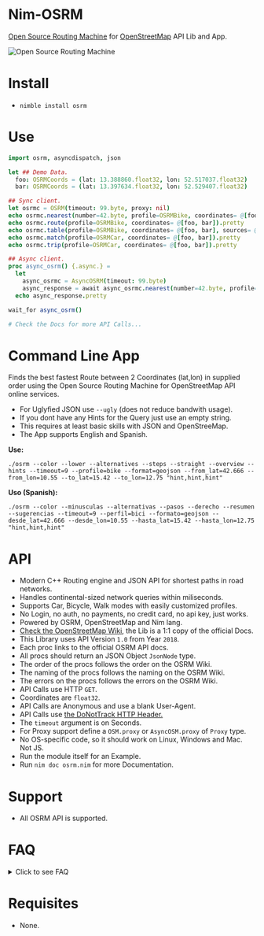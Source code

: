 # Nim-OSRM

[Open Source Routing Machine](https://project-osrm.org) for [OpenStreetMap](https://openstreetmap.org) API Lib and App.

![Open Source Routing Machine](http://project-osrm.org/images/osrm_logo.svg "Open Source Routing Machine")


# Install

- `nimble install osrm`


# Use

```nim
import osrm, asyncdispatch, json

let ## Demo Data.
  foo: OSRMCoords = (lat: 13.388860.float32, lon: 52.517037.float32)
  bar: OSRMCoords = (lat: 13.397634.float32, lon: 52.529407.float32)

## Sync client.
let osrmc = OSRM(timeout: 99.byte, proxy: nil)
echo osrmc.nearest(number=42.byte, profile=OSRMBike, coordinates= @[foo]).pretty
echo osrmc.route(profile=OSRMBike, coordinates= @[foo, bar]).pretty
echo osrmc.table(profile=OSRMBike, coordinates= @[foo, bar], sources= @[0.byte, 1.byte], destinations= @[0.byte, 1.byte]).pretty
echo osrmc.match(profile=OSRMCar, coordinates= @[foo, bar]).pretty
echo osrmc.trip(profile=OSRMCar, coordinates= @[foo, bar]).pretty

## Async client.
proc async_osrm() {.async.} =
  let
    async_osrmc = AsyncOSRM(timeout: 99.byte)
    async_response = await async_osrmc.nearest(number=42.byte, profile=OSRMBike, coordinates= @[foo])
  echo async_response.pretty

wait_for async_osrm()

# Check the Docs for more API Calls...
```


# Command Line App

Finds the best fastest Route between 2 Coordinates (lat,lon) in supplied order
using the Open Source Routing Machine for OpenStreetMap API online services.

- For Uglyfied JSON use ``--ugly`` (does not reduce bandwith usage).
- If you dont have any Hints for the Query just use an empty string.
- This requires at least basic skills with JSON and OpenStreeMap.
- The App supports English and Spanish.

**Use:**

```
./osrm --color --lower --alternatives --steps --straight --overview --hints --timeout=9 --profile=bike --format=geojson --from_lat=42.666 --from_lon=10.55 --to_lat=15.42 --to_lon=12.75 "hint,hint,hint"
```

**Uso (Spanish):**

```
./osrm --color --minusculas --alternativas --pasos --derecho --resumen --sugerencias --timeout=9 --perfil=bici --formato=geojson --desde_lat=42.666 --desde_lon=10.55 --hasta_lat=15.42 --hasta_lon=12.75 "hint,hint,hint"
```


# API

- Modern C++ Routing engine and JSON API for shortest paths in road networks.
- Handles continental-sized network queries within miliseconds.
- Supports Car, Bicycle, Walk modes with easily customized profiles.
- No Login, no auth, no payments, no credit card, no api key, just works.
- Powered by OSRM, OpenStreetMap and Nim lang.
- [Check the OpenStreetMap Wiki](https://wiki.openstreetmap.org/wiki/API_v0.6), the Lib is a 1:1 copy of the official Docs.
- This Library uses API Version `1.0` from Year `2018`.
- Each proc links to the official OSRM API docs.
- All procs should return an JSON Object `JsonNode` type.
- The order of the procs follows the order on the OSRM Wiki.
- The naming of the procs follows the naming on the OSRM Wiki.
- The errors on the procs follows the errors on the OSRM Wiki.
- API Calls use HTTP `GET`.
- Coordinates are `float32`.
- API Calls are Anonymous and use a blank User-Agent.
- API Calls use [the DoNotTrack HTTP Header.](https://en.wikipedia.org/wiki/Do_Not_Track)
- The `timeout` argument is on Seconds.
- For Proxy support define a `OSM.proxy` or `AsyncOSM.proxy` of `Proxy` type.
- No OS-specific code, so it should work on Linux, Windows and Mac. Not JS.
- Run the module itself for an Example.
- Run `nim doc osrm.nim` for more Documentation.


# Support

- All OSRM API is supported.


# FAQ

<details>
  <summary>Click to see FAQ</summary>

- This works without SSL ?.

Yes.

- This works with SSL ?.

Yes.

- This works with Asynchronous code ?.

Yes.

- This works with Synchronous code ?.

Yes.

- This requires API Key or Login ?.

No.

- This requires Credit Card or Payments ?.

No.

- Can I use the OpenStreetMap data ?.

Yes. [**You MUST give Credit to OpenStreetMap Contributors!.**](https://wiki.openstreetmap.org/wiki/Legal_FAQ#3a._I_would_like_to_use_OpenStreetMap_maps._How_should_I_credit_you.3F)

- How to Uglify the output?

`--ugly`

- How to Lowercase the output?

`--lower`

- How to enable Alternatives?

`--alternatives`

- How to enable Steps?

`--steps`

- How to enable Continue Straight ?

`--straight`

- How to enable Overviews ?

`--overviews`

- How to enable Hints ?

`--hints`

- How to set a Timeout ?

`--timeout=99`

- How to set the output Format ?

`--format=geojson`

- How to set the "From" Coordinates ?

`--from_lat=42.666 --from_lon=10.55`

- How to set the "To" Coordinates ?

`--to_lat=15.42 --to_lon=12.75`

- How to use colors ?

`--color`

- How to set the Profile ?

`--profile=bike`, `--profile=car`, etc

- How to see the Help ?

`--help`

- Yo solo hablo Espanol ?

La aplicacion de linea de comandos soporta Espanol.

</details>


# Requisites

- None.
